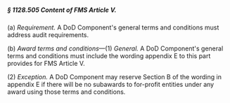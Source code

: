 ##### § 1128.505 Content of FMS Article V. #####

(a) *Requirement.* A DoD Component's general terms and conditions must address audit requirements.

(b) *Award terms and conditions*—(1) *General.* A DoD Component's general terms and conditions must include the wording appendix E to this part provides for FMS Article V.

(2) *Exception.* A DoD Component may reserve Section B of the wording in appendix E if there will be no subawards to for-profit entities under any award using those terms and conditions.